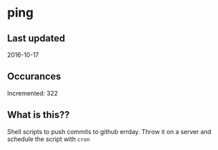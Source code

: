 # ping

## Last updated
2016-10-17

## Occurances
Incremented: 322

## What is this?? 
Shell scripts to push commits to github errday. Throw it on a server and schedule the script with `cron`
